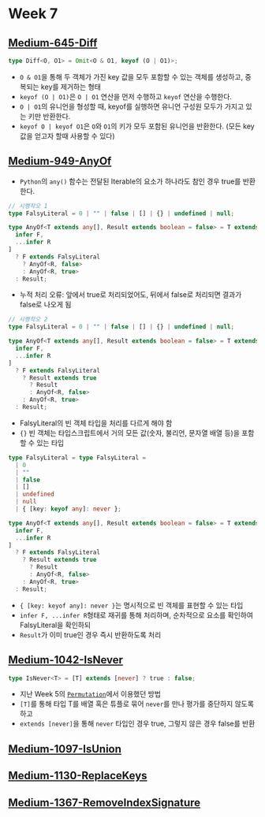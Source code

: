 # Week 7

## [Medium-645-Diff](./medium/645-diff.ts)

```ts
type Diff<O, O1> = Omit<O & O1, keyof (O | O1)>;
```

- `O & O1`을 통해 두 객체가 가진 key 값을 모두 포함할 수 있는 객체를 생성하고, 중복되는 key를 제거하는 형태
- `keyof (O | O1)`은 `O | O1` 연산을 먼저 수행하고 `keyof` 연산을 수행한다.
- `O | O1`의 유니언을 형성할 때, keyof를 실행하면 유니언 구성원 모두가 가지고 있는 키만 반환한다.
- `keyof O | keyof O1`은 `O`와 `O1`의 키가 모두 포함된 유니언을 반환한다. (모든 key값을 얻고자 할때 사용할 수 있다)

## [Medium-949-AnyOf](./medium/949-any-of.ts)

- `Python`의 `any()` 함수는 전달된 Iterable의 요소가 하나라도 참인 경우 true를 반환한다.

```ts
// 시행착오 1
type FalsyLiteral = 0 | "" | false | [] | {} | undefined | null;

type AnyOf<T extends any[], Result extends boolean = false> = T extends [
  infer F,
  ...infer R
]
  ? F extends FalsyLiteral
    ? AnyOf<R, false>
    : AnyOf<R, true>
  : Result;
```

- 누적 처리 오류: 앞에서 true로 처리되었어도, 뒤에서 false로 처리되면 결과가 false로 나오게 됨

```ts
// 시행착오 2
type FalsyLiteral = 0 | "" | false | [] | {} | undefined | null;

type AnyOf<T extends any[], Result extends boolean = false> = T extends [
  infer F,
  ...infer R
]
  ? F extends FalsyLiteral
    ? Result extends true
      ? Result
      : AnyOf<R, false>
    : AnyOf<R, true>
  : Result;
```

- FalsyLiteral의 빈 객체 타입을 처리를 다르게 해야 함
- `{}` 빈 객체는 타입스크립트에서 거의 모든 값(숫자, 불리언, 문자열 배열 등)을 포함할 수 있는 타입

```ts
type FalsyLiteral = type FalsyLiteral =
  | 0
  | ""
  | false
  | []
  | undefined
  | null
  | { [key: keyof any]: never };

type AnyOf<T extends any[], Result extends boolean = false> = T extends [
  infer F,
  ...infer R
]
  ? F extends FalsyLiteral
    ? Result extends true
      ? Result
      : AnyOf<R, false>
    : AnyOf<R, true>
  : Result;
```

- `{ [key: keyof any]: never }`는 명시적으로 빈 객체를 표현할 수 있는 타입
- `infer F, ...infer R`형태로 재귀를 통해 처리하며, 순차적으로 요소를 확인하여 FalsyLiteral을 확인하되
- `Result`가 이미 true인 경우 즉시 반환하도록 처리

## [Medium-1042-IsNever](./medium/1042-is-never.ts)

```ts
type IsNever<T> = [T] extends [never] ? true : false;
```

- 지난 Week 5의 [`Permutation`](./medium/296-permutation.ts)에서 이용했던 방법
- `[T]`를 통해 타입 T를 배열 혹은 튜플로 묶어 `never`를 만나 평가를 중단하지 않도록 하고
- `extends [never]`을 통해 `never` 타입인 경우 true, 그렇지 않은 경우 false를 반환

## [Medium-1097-IsUnion](./medium/1097-is-union.ts)

## [Medium-1130-ReplaceKeys](./medium/1130-replace-keys.ts)

## [Medium-1367-RemoveIndexSignature](./medium/1367-remove-index-signature.ts)
